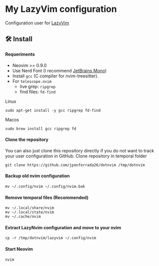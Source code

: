 # My LazyVim configuration

Configuration user for [LazyVim](https://www.lazyvim.org/)

## 🛠️ Install

#### Requeriments
* Neovim >= 0.9.0
* Use Nerd Font (I recommend  [JetBrains Mono](https://www.programmingfonts.org/#jetbrainsmono))
* Install `gcc` (C compiler for nvim-treesitter).
* For `telescope.nvim`
  * live grep: `ripgrep`
  * find files: `fd-find`

Linux
```shell
sudo apt-get install -y gcc ripgrep fd-find
```
Macos
```shell
sudo brew install gcc ripgrep fd
``` 

#### Clone the repository

You can also just clone this repository directly if you do not want to track your user configuration in GitHub.
Clone repository in temporal folder

```shell
git clone https://github.com/jponferrada26/dotnvim /tmp/dotnvim
```

#### Backup old nvim configuration

```shell
mv ~/.config/nvim ~/.config/nvim.bak

```

#### Remove temporal files (Recommended)

```shell
mv ~/.local/share/nvim
mv ~/.local/state/nvim
mv ~/.cache/nvim
```

#### Extract LazyNvim configuration and move to your nvim

```shell
cp -r /tmp/dotnvim/lazyvim ~/.config/nvim
```

#### Start Neovim

```shell
nvim
```
